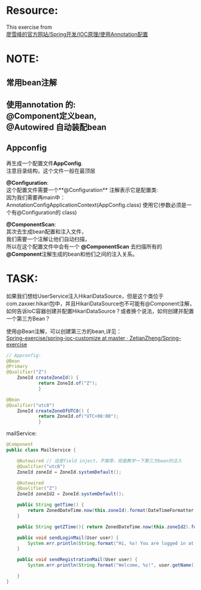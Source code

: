 # Resource:
This exercise from  
[廖雪峰的官方网站/Spring开发/IOC原理/使用Annotation配置](https://www.liaoxuefeng.com/wiki/1252599548343744/1282382596407330)
# NOTE:
## 常用bean注解
使用annotation 的:   
**@Component**定义bean,  
**@Autowired** 自动装配bean
---
## Appconfig
再生成一个配置文件**AppConfig**.   
注意目录结构，这个文件一般在最顶层  

**@Configuration**:  
这个配置文件需要一个**@Configuration** 注解表示它是配置类:  
因为我们需要再main中：AnnotationConfigApplicationContext(AppConfig.class) 使用它(参数必须是一个有@Configuration的 class)  

**@ComponentScan**:  
其次去生成bean配置和注入文件，   
我们需要一个注解让他们自动扫描，  
所以在这个配置文件中会有一个 **@ComponentScan** 去扫描所有的 **@Component**注解生成的bean和他们之间的注入关系。



# TASK:
如果我们想给UserService注入HikariDataSource，但是这个类位于com.zaxxer.hikari包中，并且HikariDataSource也不可能有@Component注解，如何告诉IoC容器创建并配置HikariDataSource？或者换个说法，如何创建并配置一个第三方Bean？

使用@Bean注解，可以创建第三方的bean,详见：   
[Spring-exercise/spring-ioc-customize at master · ZetianZheng/Spring-exercise](https://github.com/ZetianZheng/Spring-exercise/tree/master/spring-ioc-customize)


```java
// Appconfig:
@Bean
@Primary
@Qualifier("Z")
	ZoneId createZoneId() {
            return ZoneId.of("Z");
            }

@Bean
@Qualifier("utc8")
	ZoneId createZoneOfUTC8() {
            return ZoneId.of("UTC+08:00");
            }
```
mailService:
```java
@Component
public class MailService {

	@Autowired // 这是field inject，不推荐，但是教学一下第三方bean的注入
	@Qualifier("utc8")
	ZoneId zoneId = ZoneId.systemDefault();

	@Autowired
	@Qualifier("Z")
	ZoneId zoneId2 = ZoneId.systemDefault();

	public String getTime() {
		return ZonedDateTime.now(this.zoneId).format(DateTimeFormatter.ISO_ZONED_DATE_TIME);
	}

	public String getZTime(){ return ZonedDateTime.now(this.zoneId2).format(DateTimeFormatter.ISO_ZONED_DATE_TIME); }

	public void sendLoginMail(User user) {
		System.err.println(String.format("Hi, %s! You are logged in at %s, and the z time is %s", user.getName(), getTime(), getZTime()));
	}

	public void sendRegistrationMail(User user) {
		System.err.println(String.format("Welcome, %s!", user.getName()));

	}
}
```

